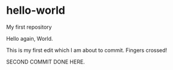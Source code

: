 # hello-world
My first repository

Hello again, World.

This is my first edit which I am about to commit. Fingers crossed!

SECOND COMMIT DONE HERE.

